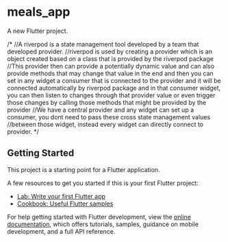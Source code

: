 # meals_app

A new Flutter project.

/*
//A riverpod is a state management tool developed by a team that developed provider.
//riverpod is used by creating a provider which is an object created based on a class that is provided by the riverpod package
//This provider then can provide a potentially dynamic value
and can also provide methods that may change that value in the end and
then you can set in any widget a consumer that is connected to the provider and it will be
connected automatically by riverpod package and in that consumer widget, you can then listen to changes
through that provider value or even trigger those changes by calling those methods that might be provided by the provider
//We have a central provider and any widget can set up a consumer, you dont need to pass these cross state management values
//between those widget, instead every widget can directly connect to provider.
*/











## Getting Started

This project is a starting point for a Flutter application.

A few resources to get you started if this is your first Flutter project:

- [Lab: Write your first Flutter app](https://docs.flutter.dev/get-started/codelab)
- [Cookbook: Useful Flutter samples](https://docs.flutter.dev/cookbook)

For help getting started with Flutter development, view the
[online documentation](https://docs.flutter.dev/), which offers tutorials,
samples, guidance on mobile development, and a full API reference.
